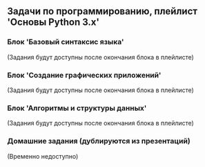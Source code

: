 ## Задачи по программированию, плейлист 'Основы Python 3.x'

### Блок 'Базовый синтаксис языка'
(Задания будут доступны после окончания блока в плейлисте)

### Блок 'Создание графических приложений'
(Задания будут доступны после окончания блока в плейлисте)

### Блок 'Алгоритмы и структуры данных'
(Задания будут доступны после окончания блока в плейлисте)

### Домашние задания (дублируются из презентаций)
(Временно недоступно)
